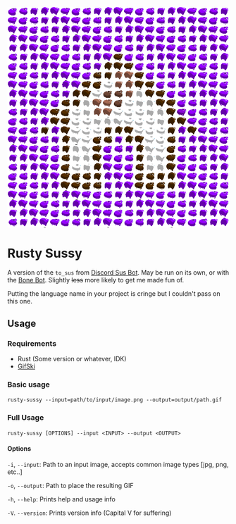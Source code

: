 <div align="center">
  <img src="extras/preview.gif" alt="GIF of the Dogghouse logo sussed">
</div>

# Rusty Sussy
A version of the `to_sus` from [Discord Sus Bot](https://github.com/eeibevan/discord-sus-bot).
May be run on its own, or with the [Bone Bot](https://github.com/The-Dogghouse/bone-bot).
Slightly ~~less~~ more likely to get me made fun of.

Putting the language name in your project is cringe
but I couldn't pass on this one.

## Usage
### Requirements
* Rust (Some version or whatever, IDK)
* [GifSki](https://gif.ski/)

### Basic usage
```shell
rusty-sussy --input=path/to/input/image.png --output=output/path.gif
```

### Full Usage
```shell
rusty-sussy [OPTIONS] --input <INPUT> --output <OUTPUT>
```

#### Options
`-i`, `--input`: Path to an input image, accepts common image types [jpg, png, etc..]

`-o`, `--output`: Path to place the resulting GIF

`-h`, `--help`: Prints help and usage info

`-V`. `--version`: Prints version info (Capital V for suffering)